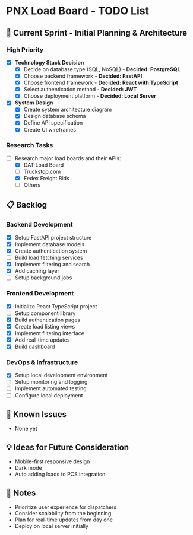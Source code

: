 # PNX Load Board - TODO List

## 🚀 Current Sprint - Initial Planning & Architecture

### High Priority
- [x] **Technology Stack Decision**
    - [x] Decide on database type (SQL, NoSQL) - **Decided: PostgreSQL**
    - [x] Choose backend framework - **Decided: FastAPI**
    - [x] Choose frontend framework - **Decided: React with TypeScript**
    - [x] Select authentication method - **Decided: JWT**
    - [x] Choose deployment platform - **Decided: Local Server**
- [x] **System Design**
  - [x] Create system architecture diagram
  - [x] Design database schema
  - [x] Define API specification
  - [x] Create UI wireframes

### Research Tasks
- [ ] Research major load boards and their APIs:
  - [x] DAT Load Board
  - [ ] Truckstop.com
  - [x] Fedex Freight Bids
  - [ ] Others

## 📋 Backlog

### Backend Development
- [x] Setup FastAPI project structure
- [x] Implement database models
- [x] Create authentication system
- [ ] Build load fetching services
- [x] Implement filtering and search
- [x] Add caching layer
- [ ] Setup background jobs

### Frontend Development
- [x] Initialize React TypeScript project
- [ ] Setup component library
- [x] Build authentication pages
- [x] Create load listing views
- [x] Implement filtering interface
- [x] Add real-time updates
- [x] Build dashboard

### DevOps & Infrastructure
- [x] Setup local development environment
- [ ] Setup monitoring and logging
- [ ] Implement automated testing
- [ ] Configure local deployment

## 🐛 Known Issues
- None yet

## 💡 Ideas for Future Consideration
- Mobile-first responsive design
- Dark mode
- Auto adding loads to PCS integration

## 📝 Notes
- Prioritize user experience for dispatchers
- Consider scalability from the beginning
- Plan for real-time updates from day one
- Deploy on local server initially
